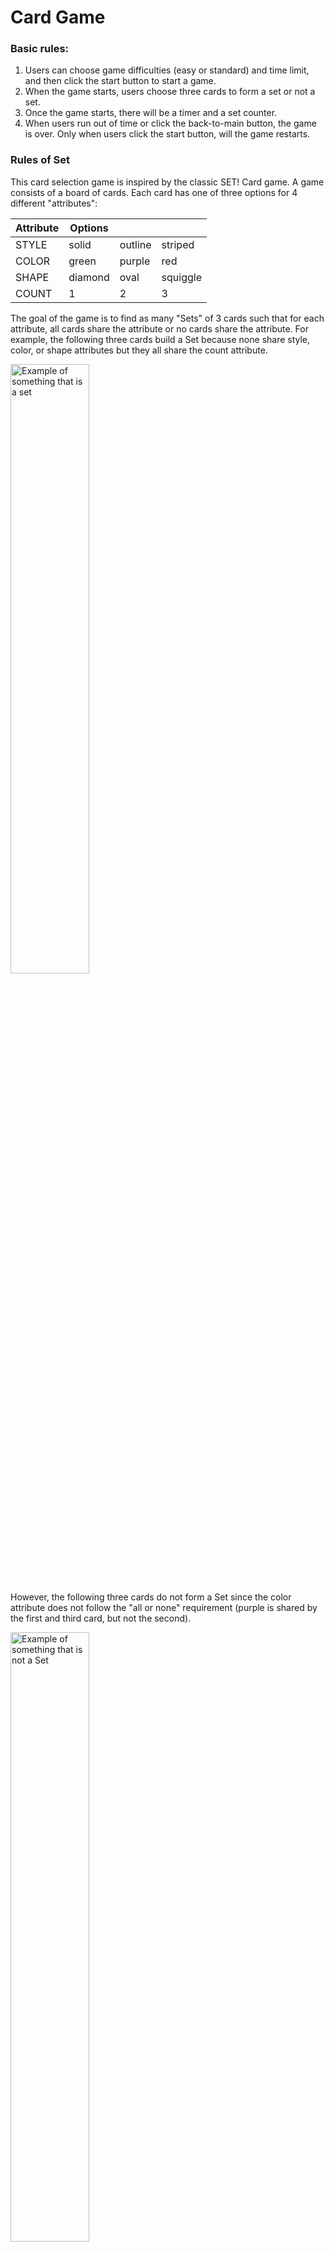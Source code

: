 # Card Game

### Basic rules:
1. Users can choose game difficulties (easy or standard) and time limit, and then click the start button to start a game.
2. When the game starts, users choose three cards to form a set or not a set.
3. Once the game starts, there will be a timer and a set counter.
4. When users run out of time or click the back-to-main button, the game is over. Only when users click the start button, will the game restarts.

### Rules of Set
This card selection game is inspired by the classic SET! Card game. A game consists of a board of cards. Each card has one of three options for 4 different "attributes":

| Attribute | **Options**  | | |
|-------    |---------|---------|----------|
| STYLE     | solid   | outline | striped  |
| COLOR     | green   | purple  | red      |
| SHAPE     | diamond | oval    | squiggle |
| COUNT     | 1       | 2       | 3        |

The goal of the game is to find as many "Sets" of 3 cards such that for each attribute, all cards share the attribute or no cards share the attribute. For example, the following three cards build a Set because none share style, color, or shape attributes but they all share the count attribute.

<p>
  <img src="https://courses.cs.washington.edu/courses/cse154/23au/homework/hw2/screenshots/set-example.png" width="50%" alt="Example of something that is a set">
</p>


However, the following three cards do not form a Set since the color attribute does not follow the "all or none" requirement (purple is shared by the first and third card, but not the second).

<p>
  <img src="https://courses.cs.washington.edu/courses/cse154/23au/homework/hw2/screenshots/not-set-example.png" width="50%" alt="Example of something that is not a Set">
</p>
